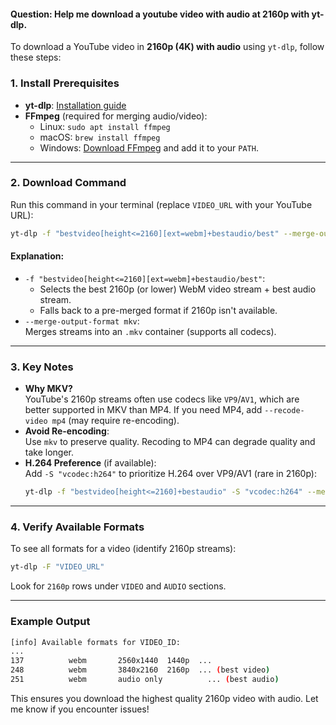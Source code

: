 #### Question: Help me download a youtube video with audio at 2160p with yt-dlp.

To download a YouTube video in **2160p (4K) with audio** using `yt-dlp`, follow these steps:

### 1. **Install Prerequisites**
   - **yt-dlp**: [Installation guide](https://github.com/yt-dlp/yt-dlp#installation)
   - **FFmpeg** (required for merging audio/video):  
     - Linux: `sudo apt install ffmpeg`  
     - macOS: `brew install ffmpeg`  
     - Windows: [Download FFmpeg](https://ffmpeg.org/download.html) and add it to your `PATH`.

---

### 2. **Download Command**
Run this command in your terminal (replace `VIDEO_URL` with your YouTube URL):
```bash
yt-dlp -f "bestvideo[height<=2160][ext=webm]+bestaudio/best" --merge-output-format mkv "VIDEO_URL"
```

#### Explanation:
- `-f "bestvideo[height<=2160][ext=webm]+bestaudio/best"`:
  - Selects the best 2160p (or lower) WebM video stream + best audio stream.
  - Falls back to a pre-merged format if 2160p isn't available.
- `--merge-output-format mkv`:  
  Merges streams into an `.mkv` container (supports all codecs).

---

### 3. **Key Notes**
- **Why MKV?**  
  YouTube's 2160p streams often use codecs like `VP9`/`AV1`, which are better supported in MKV than MP4. If you need MP4, add `--recode-video mp4` (may require re-encoding).
- **Avoid Re-encoding**:  
  Use `mkv` to preserve quality. Recoding to MP4 can degrade quality and take longer.
- **H.264 Preference** (if available):  
  Add `-S "vcodec:h264"` to prioritize H.264 over VP9/AV1 (rare in 2160p):
  ```bash
  yt-dlp -f "bestvideo[height<=2160]+bestaudio" -S "vcodec:h264" --merge-output-format mkv "VIDEO_URL"
  ```

---

### 4. **Verify Available Formats**
To see all formats for a video (identify 2160p streams):
```bash
yt-dlp -F "VIDEO_URL"
```
Look for `2160p` rows under `VIDEO` and `AUDIO` sections.

---

### Example Output
```bash
[info] Available formats for VIDEO_ID:
...
137          webm       2560x1440  1440p  ...
248          webm       3840x2160  2160p  ... (best video)
251          webm       audio only          ... (best audio)
```

This ensures you download the highest quality 2160p video with audio. Let me know if you encounter issues!
